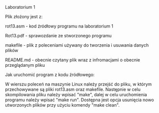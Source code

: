 Laboratorium 1

Plik złożony jest z:

rot13.asm - kod źródłowy programu na laboratorium 1

Rot13.pdf - sprawozdanie ze stworzonego programu

makefile - plik z poleceniami używany do tworzenia i usuwania danych plików

README.md - obecnie czytany plik wraz z infromacjami o obecnie przeglądanym pliku

Jak uruchomić program z kodu źródłowego:

W wierszu poleceń na maszynie Linux należy przejść do pliku, w którym przechowywane są pliki rot13.asm oraz makefile. Następnie w celu skompilowania pliku należy wpisać "make", dalej w celu uruchomienia programu należy wpisać "make run". Dostępna jest opcja usunięcia nowo utworzonych plików przy użyciu komendy "make clean".